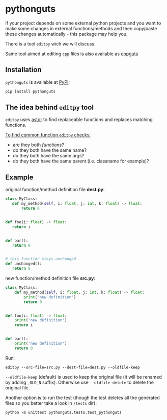 # pythonguts
If your project depends on some external python projects and 
you want to make some changes in external functions/methods 
and then copy/paste these changes automatically - this package may help you. 

There is a tool `editpy` wich we will discuss.

Same tool aimed at editing `cpp` files is also available as [cppguts](https://github.com/tierra-colada/cppguts)

## Installation
`pythonguts` is available at [PyPI](https://pypi.org/project/pythonguts/):

```bash
pip install pythonguts
```

## The idea behind `editpy` tool
`editpy` uses [astor](https://github.com/berkerpeksag/astor) to find replaceable functions and replaces matching functions.

<ins>To find common function `editpy` checks:</ins>
* are they both _functions?_
* do they both have the same name?
* do they both have the same args?
* do they both have the same parent (i.e. classname for example)?

## Example
original function/method definition file **dest.py**:
 ```python
class MyClass:
    def my_method(self, i: float, j: int, k: float) -> float:
        return 0


def foo(i: float) -> float:
    return i


def bar():
    return 0


# this function stays unchanged
def unchanged():
    return 0
```

new function/method definition file **src.py**:
```python
class MyClass:
    def my_method(self, i: float, j: int, k: float) -> float:
        print('new definition')
        return 0


def foo(i: float) -> float:
    print('new definition')
    return i


def bar():
    print('new definition')
    return 0
```
Run: 

`editpy --src-file=src.py --dest-file=dest.py --oldfile-keep`

`--oldfile-keep` (default) is used to keep the original file (it will be renamed by adding `_OLD_N` suffix). Otherwise use `--oldfile-delete` to delete the original file.

Another option is to run the test (though the test deletes all the generated files so you better take a look in `/tests` dir):

`python -m unittest pythonguts.tests.test_pythonguts`